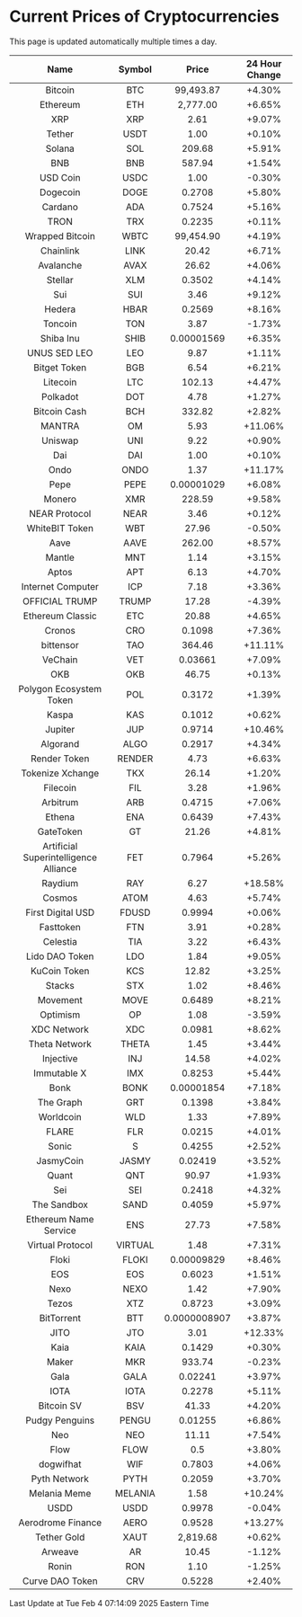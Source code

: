 # Current Prices of Cryptocurrencies
This page is updated automatically multiple times a day.

| Name | Symbol | Price | 24 Hour Change |
| :---: |:---:| :---: | :---: |
| Bitcoin | BTC | 99,493.87 | +4.30% |
| Ethereum | ETH | 2,777.00 | +6.65% |
| XRP | XRP | 2.61 | +9.07% |
| Tether | USDT | 1.00 | +0.10% |
| Solana | SOL | 209.68 | +5.91% |
| BNB | BNB | 587.94 | +1.54% |
| USD Coin | USDC | 1.00 | -0.30% |
| Dogecoin | DOGE | 0.2708 | +5.80% |
| Cardano | ADA | 0.7524 | +5.16% |
| TRON | TRX | 0.2235 | +0.11% |
| Wrapped Bitcoin | WBTC | 99,454.90 | +4.19% |
| Chainlink | LINK | 20.42 | +6.71% |
| Avalanche | AVAX | 26.62 | +4.06% |
| Stellar | XLM | 0.3502 | +4.14% |
| Sui | SUI | 3.46 | +9.12% |
| Hedera | HBAR | 0.2569 | +8.16% |
| Toncoin | TON | 3.87 | -1.73% |
| Shiba Inu | SHIB | 0.00001569 | +6.35% |
| UNUS SED LEO | LEO | 9.87 | +1.11% |
| Bitget Token | BGB | 6.54 | +6.21% |
| Litecoin | LTC | 102.13 | +4.47% |
| Polkadot | DOT | 4.78 | +1.27% |
| Bitcoin Cash | BCH | 332.82 | +2.82% |
| MANTRA | OM | 5.93 | +11.06% |
| Uniswap | UNI | 9.22 | +0.90% |
| Dai | DAI | 1.00 | +0.10% |
| Ondo | ONDO | 1.37 | +11.17% |
| Pepe | PEPE | 0.00001029 | +6.08% |
| Monero | XMR | 228.59 | +9.58% |
| NEAR Protocol | NEAR | 3.46 | +0.12% |
| WhiteBIT Token | WBT | 27.96 | -0.50% |
| Aave | AAVE | 262.00 | +8.57% |
| Mantle | MNT | 1.14 | +3.15% |
| Aptos | APT | 6.13 | +4.70% |
| Internet Computer | ICP | 7.18 | +3.36% |
| OFFICIAL TRUMP | TRUMP | 17.28 | -4.39% |
| Ethereum Classic | ETC | 20.88 | +4.65% |
| Cronos | CRO | 0.1098 | +7.36% |
| bittensor | TAO | 364.46 | +11.11% |
| VeChain | VET | 0.03661 | +7.09% |
| OKB | OKB | 46.75 | +0.13% |
| Polygon Ecosystem Token | POL | 0.3172 | +1.39% |
| Kaspa | KAS | 0.1012 | +0.62% |
| Jupiter | JUP | 0.9714 | +10.46% |
| Algorand | ALGO | 0.2917 | +4.34% |
| Render Token | RENDER | 4.73 | +6.63% |
| Tokenize Xchange | TKX | 26.14 | +1.20% |
| Filecoin | FIL | 3.28 | +1.96% |
| Arbitrum | ARB | 0.4715 | +7.06% |
| Ethena | ENA | 0.6439 | +7.43% |
| GateToken | GT | 21.26 | +4.81% |
| Artificial Superintelligence Alliance | FET | 0.7964 | +5.26% |
| Raydium | RAY | 6.27 | +18.58% |
| Cosmos | ATOM | 4.63 | +5.74% |
| First Digital USD | FDUSD | 0.9994 | +0.06% |
| Fasttoken | FTN | 3.91 | +0.28% |
| Celestia | TIA | 3.22 | +6.43% |
| Lido DAO Token | LDO | 1.84 | +9.05% |
| KuCoin Token | KCS | 12.82 | +3.25% |
| Stacks | STX | 1.02 | +8.46% |
| Movement | MOVE | 0.6489 | +8.21% |
| Optimism | OP | 1.08 | -3.59% |
| XDC Network | XDC | 0.0981 | +8.62% |
| Theta Network | THETA | 1.45 | +3.44% |
| Injective | INJ | 14.58 | +4.02% |
| Immutable X | IMX | 0.8253 | +5.44% |
| Bonk | BONK | 0.00001854 | +7.18% |
| The Graph | GRT | 0.1398 | +3.84% |
| Worldcoin | WLD | 1.33 | +7.89% |
| FLARE | FLR | 0.0215 | +4.01% |
| Sonic | S | 0.4255 | +2.52% |
| JasmyCoin | JASMY | 0.02419 | +3.52% |
| Quant | QNT | 90.97 | +1.93% |
| Sei | SEI | 0.2418 | +4.32% |
| The Sandbox | SAND | 0.4059 | +5.97% |
| Ethereum Name Service | ENS | 27.73 | +7.58% |
| Virtual Protocol | VIRTUAL | 1.48 | +7.31% |
| Floki | FLOKI | 0.00009829 | +8.46% |
| EOS | EOS | 0.6023 | +1.51% |
| Nexo | NEXO | 1.42 | +7.90% |
| Tezos | XTZ | 0.8723 | +3.09% |
| BitTorrent | BTT | 0.0000008907 | +3.87% |
| JITO | JTO | 3.01 | +12.33% |
| Kaia | KAIA | 0.1429 | +0.30% |
| Maker | MKR | 933.74 | -0.23% |
| Gala | GALA | 0.02241 | +3.97% |
| IOTA | IOTA | 0.2278 | +5.11% |
| Bitcoin SV | BSV | 41.33 | +4.20% |
| Pudgy Penguins | PENGU | 0.01255 | +6.86% |
| Neo | NEO | 11.11 | +7.54% |
| Flow | FLOW | 0.5 | +3.80% |
| dogwifhat | WIF | 0.7803 | +4.06% |
| Pyth Network | PYTH | 0.2059 | +3.70% |
| Melania Meme | MELANIA | 1.58 | +10.24% |
| USDD | USDD | 0.9978 | -0.04% |
| Aerodrome Finance | AERO | 0.9528 | +13.27% |
| Tether Gold | XAUT | 2,819.68 | +0.62% |
| Arweave | AR | 10.45 | -1.12% |
| Ronin | RON | 1.10 | -1.25% |
| Curve DAO Token | CRV | 0.5228 | +2.40% |

Last Update at Tue Feb  4 07:14:09 2025 Eastern Time